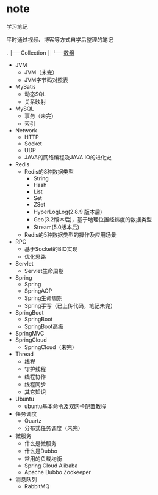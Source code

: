 # note
学习笔记

平时通过视频、博客等方式自学后整理的笔记

.
	├──Collection
	│	└──[数组](../数组.md)

- JVM
  - JVM（未完）
  - JVM字节码对照表
- MyBatis
  - 动态SQL
  - 关系映射
- MySQL
  - 事务（未完）
  - 索引
- Network
  - HTTP
  - Socket
  - UDP
  - JAVA的网络编程及JAVA IO的进化史
- Redis
  - Redis的8种数据类型
    - String
    - Hash
    - List
    - Set
    - ZSet
    - HyperLogLog(2.8.9 版本后)
    - Geo(3.2版本后)，基于地理位置经纬度的数据类型
    - Stream(5.0版本后)
  - Redis的5种数据类型的操作及应用场景
- RPC
  - 基于Socket的BIO实现
  - 优化思路
- Servlet
  - Servlet生命周期
- Spring
  - Spring
  - SpringAOP
  - Spring生命周期
  - Spring手写（已上传代码，笔记未完）
- SpringBoot
  - SpringBoot
  - SpringBoot高级
- SpringMVC
- SpringCloud
  - SpringCloud（未完）
- Thread
  - 线程
  - 守护线程
  - 线程协作
  - 线程同步
  - 其它知识
- Ubuntu
  - ubuntu基本命令及双网卡配置教程
- 任务调度
  - Quartz
  - 分布式任务调度（未完）
- 微服务
  - 什么是微服务
  - 什么是Dubbo
  - 常用的负载均衡
  - Spring Cloud Alibaba
  - Apache Dubbo Zookeeper
- 消息队列
  - RabbitMQ